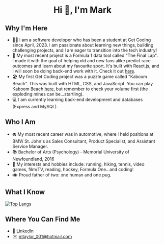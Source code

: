 <h1 align="center">Hi 👋, I'm Mark</h1>

## Why I'm Here
- 👩‍💻 I am a software developer who has been a student at Get Coding since April, 2023. I am passionate about learning new things, building challenging projects, and I am eager to transition into the tech industry!
- 🏁 My most recent project is a Formula 1 data tool called "The Final Lap". I made it with the goal of helping old and new fans alike predict race outcomes and learn about my favourite sport. It's built with React.js, and I will soon be doing back-end work with it. Check it out [here](https://marktaylor7.github.io/TheFinalLap/).
- :beach_umbrella: My first Get Coding project was a puzzle game called "Kaboom Beach". This was built with HTML, CSS, and JavaScript. You can play Kaboom Beach [here](https://marktaylor7.github.io/KaboomBeach/), but remember to check your volume first (the exploding mines can be...startling).
- 💻 I am currently learning back-end development and databases (Express and MySQL).

## Who I Am
- 🚘 My most recent career was in automotive, where I held positions at BMW St. John's as Sales Consultant, Product Specialist, and Assistant Service Manager.
- :books: Bachelor of Arts (Psychology) - Memorial University of Newfoundland, 2016
- :tennis: My interests and hobbies include: running, hiking, tennis, video games, film/TV, reading, hockey, Formula One...and coding!
- :family: Proud father of two: one human and one pug.

## What I Know
[![Top Langs](https://github-readme-stats.vercel.app/api/top-langs/?username=MarkTaylor7)](https://github.com/MarkTaylor7/github-readme-stats)

## Where You Can Find Me
- :link: [LinkedIn](https://www.linkedin.com/in/marktaylor27/)
- ✉️ mtaylor_001@hotmail.com

